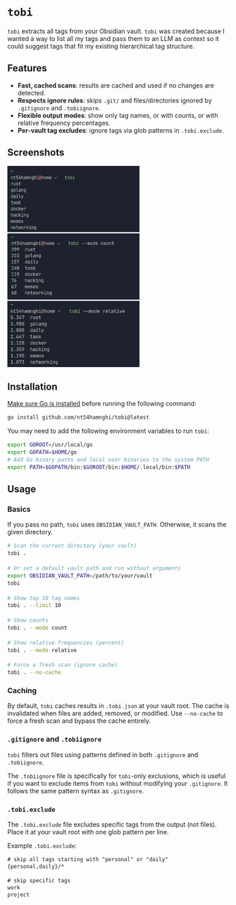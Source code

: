 # `tobi`

`tobi` extracts all tags from your Obsidian vault. `tobi` was created because I wanted a way to list all my tags and pass them to an LLM as context so it could suggest tags that fit my existing hierarchical tag structure.

## Features

- **Fast, cached scans**: results are cached and used if no changes are detected.
- **Respects ignore rules**: skips `.git/` and files/directories ignored by `.gitignore` and `.tobiignore`.
- **Flexible output modes**: show only tag names, or with counts, or with relative frequency percentages.
- **Per‑vault tag excludes**: ignore tags via glob patterns in `.tobi.exclude`.

## Screenshots

<img src="./imgs/mode-name.png" alt="Name mode" width="300" height="150" />

<img src="./imgs/mode-count.png" alt="Count mode" width="300" height="150" />

<img src="./imgs/mode-relative.png" alt="Relative mode" width="300" height="150" />

## Installation

[Make sure Go is installed](https://go.dev/doc/install) before running the following command:

```sh
go install github.com/nt54hamnghi/tobi@latest
```

You may need to add the following environment variables to run `tobi`:

```sh
export GOROOT=/usr/local/go
export GOPATH=$HOME/go
# Add Go binary paths and local user binaries to the system PATH
export PATH=$GOPATH/bin:$GOROOT/bin:$HOME/.local/bin:$PATH
```

## Usage

### Basics

If you pass no path, `tobi` uses `OBSIDIAN_VAULT_PATH`. Otherwise, it scans the given directory.

```bash
# Scan the current directory (your vault)
tobi .

# Or set a default vault path and run without arguments
export OBSIDIAN_VAULT_PATH=/path/to/your/vault
tobi

# Show top 10 tag names
tobi . --limit 10

# Show counts
tobi . --mode count

# Show relative frequencies (percent)
tobi . --mode relative

# Force a fresh scan (ignore cache)
tobi . --no-cache
```

### Caching

By default, `tobi` caches results in `.tobi.json` at your vault root. The cache is invalidated when files are added, removed, or modified. Use `--no-cache` to force a fresh scan and bypass the cache entirely.

### `.gitignore` and `.tobiignore`

`tobi` filters out files using patterns defined in both `.gitignore` and `.tobiignore`.

The `.tobiignore` file is specifically for `tobi`-only exclusions, which is useful if you want to exclude items from `tobi` without modifying your `.gitignore`. It follows the same pattern syntax as `.gitignore`.

### `.tobi.exclude`

The `.tobi.exclude` file excludes specific tags from the output (not files). Place it at your vault root with one glob pattern per line.

Example `.tobi.exclude`:

```text
# skip all tags starting with "personal" or "daily"
{personal,daily}/*

# skip specific tags
work
project
```
